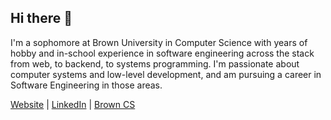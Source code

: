 ## Hi there 👋

I'm a sophomore at Brown University in Computer Science with years of hobby and in-school experience in software engineering across the stack from web, to backend, to systems programming. I'm passionate about computer systems and low-level development, and am pursuing a career in Software Engineering in those areas.

[Website](https://aaronperrotta.com) | [LinkedIn](https://linkedin.com/in/aaronzp) | [Brown CS](https://cs.brown.edu/people/ugrad/azperrot/)
 
<!--
**aaronzper/aaronzper** is a ✨ _special_ ✨ repository because its `README.md` (this file) appears on your GitHub profile.

Here are some ideas to get you started:

- 🔭 I’m currently working on ...
- 🌱 I’m currently learning ...
- 👯 I’m looking to collaborate on ...
- 🤔 I’m looking for help with ...
- 💬 Ask me about ...
- 📫 How to reach me: ...
- 😄 Pronouns: ...
- ⚡ Fun fact: ...
-->
